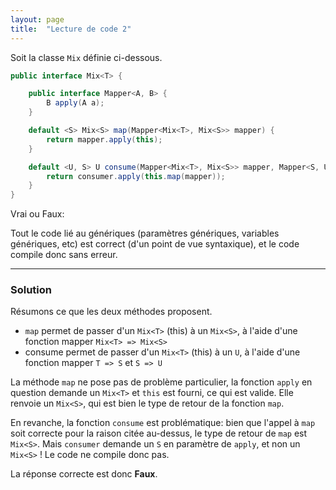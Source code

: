 ```yaml
---
layout: page
title:  "Lecture de code 2"
---
```


Soit la classe `Mix` définie ci-dessous.
```java
public interface Mix<T> {

    public interface Mapper<A, B> {
        B apply(A a);
    }

    default <S> Mix<S> map(Mapper<Mix<T>, Mix<S>> mapper) {
        return mapper.apply(this);
    }

    default <U, S> U consume(Mapper<Mix<T>, Mix<S>> mapper, Mapper<S, U> consumer) {
        return consumer.apply(this.map(mapper));
    } 
}
```

Vrai ou Faux: 

Tout le code lié au génériques (paramètres génériques, variables génériques, etc) est correct (d'un point de vue syntaxique), et le code compile donc sans erreur.


***

### Solution

Résumons ce que les deux méthodes proposent.

- `map` permet de passer d'un `Mix<T>` (this) à un `Mix<S>`, à l'aide d'une fonction mapper `Mix<T> => Mix<S>`
- consume permet de passer d'un `Mix<T>` (this) à un `U`, à l'aide d'une fonction mapper `T => S` et `S => U`

La méthode `map` ne pose pas de problème particulier, la fonction `apply` en question demande un `Mix<T>` et `this` est fourni, ce qui est valide. Elle renvoie un `Mix<S>`, qui est bien le type de retour de la fonction `map`.

En revanche, la fonction `consume` est problématique: bien que l'appel à `map` soit correcte pour la raison citée au-dessus, le type de retour de `map` est `Mix<S>`. Mais `consumer` demande un `S` en paramètre de `apply`, et non un `Mix<S>` ! Le code ne compile donc pas.

La réponse correcte est donc **Faux**.
